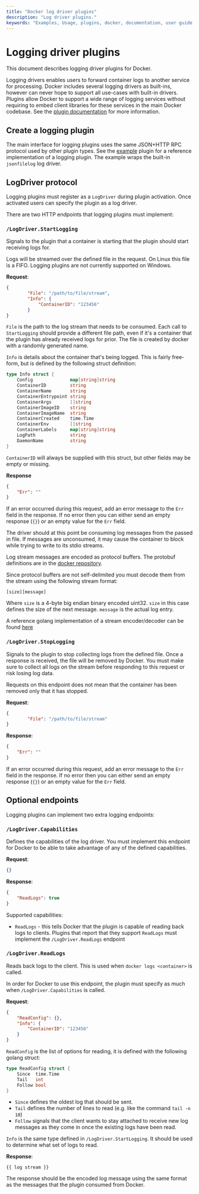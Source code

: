 ```yaml
---
title: "Docker log driver plugins"
description: "Log driver plugins."
keywords: "Examples, Usage, plugins, docker, documentation, user guide, logging"
---
```


<!-- This file is maintained within the docker/cli Github
     repository at https://github.com/docker/cli/. Make all
     pull requests against that repo. If you see this file in
     another repository, consider it read-only there, as it will
     periodically be overwritten by the definitive file. Pull
     requests which include edits to this file in other repositories
     will be rejected.
-->

# Logging driver plugins

This document describes logging driver plugins for Docker.

Logging drivers enables users to forward container logs to another service for
processing. Docker includes several logging drivers as built-ins, however can
never hope to support all use-cases with built-in drivers. Plugins allow Docker
to support a wide range of logging services without requiring to embed client
libraries for these services in the main Docker codebase. See the
[plugin documentation](legacy_plugins.md) for more information.

## Create a logging plugin

The main interface for logging plugins uses the same JSON+HTTP RPC protocol used
by other plugin types. See the
[example](https://github.com/cpuguy83/docker-log-driver-test) plugin for a
reference implementation of a logging plugin. The example wraps the built-in
`jsonfilelog` log driver.

## LogDriver protocol

Logging plugins must register as a `LogDriver` during plugin activation. Once
activated users can specify the plugin as a log driver.

There are two HTTP endpoints that logging plugins must implement:

### `/LogDriver.StartLogging`

Signals to the plugin that a container is starting that the plugin should start
receiving logs for.

Logs will be streamed over the defined file in the request. On Linux this file
is a FIFO. Logging plugins are not currently supported on Windows.

**Request**:
```json
{
		"File": "/path/to/file/stream",
		"Info": {
			"ContainerID": "123456"
		}
}
```

`File` is the path to the log stream that needs to be consumed. Each call to
`StartLogging` should provide a different file path, even if it's a container
that the plugin has already received logs for prior. The file is created by
docker with a randomly generated name.

`Info` is details about the container that's being logged. This is fairly
free-form, but is defined by the following struct definition:

```go
type Info struct {
	Config              map[string]string
	ContainerID         string
	ContainerName       string
	ContainerEntrypoint string
	ContainerArgs       []string
	ContainerImageID    string
	ContainerImageName  string
	ContainerCreated    time.Time
	ContainerEnv        []string
	ContainerLabels     map[string]string
	LogPath             string
	DaemonName          string
}
```


`ContainerID` will always be supplied with this struct, but other fields may be
empty or missing.

**Response**
```json
{
	"Err": ""
}
```

If an error occurred during this request, add an error message to the `Err` field
in the response. If no error then you can either send an empty response (`{}`)
or an empty value for the `Err` field.

The driver should at this point be consuming log messages from the passed in file.
If messages are unconsumed, it may cause the container to block while trying to
write to its stdio streams.

Log stream messages are encoded as protocol buffers. The protobuf definitions are
in the
[docker repository](https://github.com/docker/docker/blob/master/api/types/plugins/logdriver/entry.proto).

Since protocol buffers are not self-delimited you must decode them from the stream
using the following stream format:

```
[size][message]
```

Where `size` is a 4-byte big endian binary encoded uint32. `size` in this case
defines the size of the next message. `message` is the actual log entry.

A reference golang implementation of a stream encoder/decoder can be found
[here](https://github.com/docker/docker/blob/master/api/types/plugins/logdriver/io.go)

### `/LogDriver.StopLogging`

Signals to the plugin to stop collecting logs from the defined file.
Once a response is received, the file will be removed by Docker. You must make
sure to collect all logs on the stream before responding to this request or risk
losing log data.

Requests on this endpoint does not mean that the container has been removed
only that it has stopped.

**Request**:
```json
{
		"File": "/path/to/file/stream"
}
```

**Response**:
```json
{
	"Err": ""
}
```

If an error occurred during this request, add an error message to the `Err` field
in the response. If no error then you can either send an empty response (`{}`)
or an empty value for the `Err` field.

## Optional endpoints

Logging plugins can implement two extra logging endpoints:

### `/LogDriver.Capabilities`

Defines the capabilities of the log driver. You must implement this endpoint for
Docker to be able to take advantage of any of the defined capabilities.

**Request**:
```json
{}
```

**Response**:
```json
{
	"ReadLogs": true
}
```

Supported capabilities:

- `ReadLogs` - this tells Docker that the plugin is capable of reading back logs
to clients. Plugins that report that they support `ReadLogs` must implement the
`/LogDriver.ReadLogs` endpoint

### `/LogDriver.ReadLogs`

Reads back logs to the client. This is used when `docker logs <container>` is
called.

In order for Docker to use this endpoint, the plugin must specify as much when
`/LogDriver.Capabilities` is called.


**Request**:
```json
{
	"ReadConfig": {},
	"Info": {
		"ContainerID": "123456"
	}
}
```

`ReadConfig` is the list of options for reading, it is defined with the following
golang struct:

```go
type ReadConfig struct {
	Since  time.Time
	Tail   int
	Follow bool
}
```

- `Since` defines the oldest log that should be sent.
- `Tail` defines the number of lines to read (e.g. like the command `tail -n 10`)
- `Follow` signals that the client wants to stay attached to receive new log messages
as they come in once the existing logs have been read.

`Info` is the same type defined in `/LogDriver.StartLogging`. It should be used
to determine what set of logs to read.

**Response**:
```
{{ log stream }}
```

The response should be the encoded log message using the same format as the
messages that the plugin consumed from Docker.
